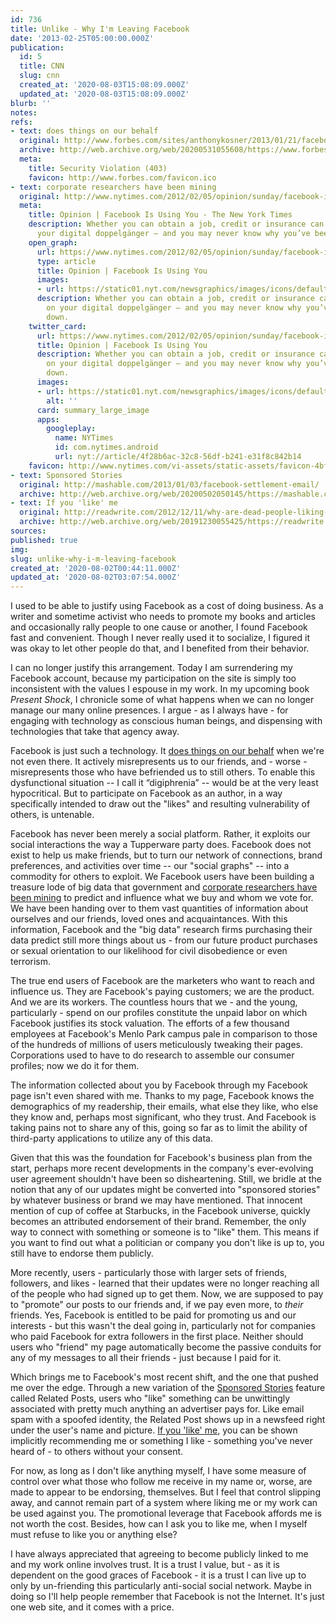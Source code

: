 ```yaml
---
id: 736
title: Unlike - Why I'm Leaving Facebook
date: '2013-02-25T05:00:00.000Z'
publication:
  id: 5
  title: CNN
  slug: cnn
  created_at: '2020-08-03T15:08:09.000Z'
  updated_at: '2020-08-03T15:08:09.000Z'
blurb: ''
notes: 
refs:
- text: does things on our behalf
  original: http://www.forbes.com/sites/anthonykosner/2013/01/21/facebook-is-recycling-your-likes-to-promote-stories-youve-never-seen-to-all-your-friends/
  archive: http://web.archive.org/web/20200531055608/https://www.forbes.com/sites/anthonykosner/2013/01/21/facebook-is-recycling-your-likes-to-promote-stories-youve-never-seen-to-all-your-friends/
  meta:
    title: Security Violation (403)
    favicon: http://www.forbes.com/favicon.ico
- text: corporate researchers have been mining
  original: http://www.nytimes.com/2012/02/05/opinion/sunday/facebook-is-using-you.html?pagewanted=all&_r=1&
  meta:
    title: Opinion | Facebook Is Using You - The New York Times
    description: Whether you can obtain a job, credit or insurance can be based on
      your digital doppelgänger — and you may never know why you’ve been turned down.
    open_graph:
      url: https://www.nytimes.com/2012/02/05/opinion/sunday/facebook-is-using-you.html
      type: article
      title: Opinion | Facebook Is Using You
      images:
      - url: https://static01.nyt.com/newsgraphics/images/icons/defaultPromoCrop.png
      description: Whether you can obtain a job, credit or insurance can be based
        on your digital doppelgänger — and you may never know why you’ve been turned
        down.
    twitter_card:
      url: https://www.nytimes.com/2012/02/05/opinion/sunday/facebook-is-using-you.html
      title: Opinion | Facebook Is Using You
      description: Whether you can obtain a job, credit or insurance can be based
        on your digital doppelgänger — and you may never know why you’ve been turned
        down.
      images:
      - url: https://static01.nyt.com/newsgraphics/images/icons/defaultCrop.png
        alt: ''
      card: summary_large_image
      apps:
        googleplay:
          name: NYTimes
          id: com.nytimes.android
          url: nyt://article/4f28b6ac-32c8-56df-b241-e31f8c842b14
    favicon: http://www.nytimes.com/vi-assets/static-assets/favicon-4bf96cb6a1093748bf5b3c429accb9b4.ico
- text: Sponsored Stories
  original: http://mashable.com/2013/01/03/facebook-settlement-email/
  archive: http://web.archive.org/web/20200502050145/https://mashable.com/2013/01/03/facebook-settlement-email/
- text: If you 'like' me
  original: http://readwrite.com/2012/12/11/why-are-dead-people-liking-stuff-on-facebook
  archive: http://web.archive.org/web/20191230055425/https://readwrite.com/2012/12/11/why-are-dead-people-liking-stuff-on-facebook/
sources: 
published: true
img: 
slug: unlike-why-i-m-leaving-facebook
created_at: '2020-08-02T00:44:11.000Z'
updated_at: '2020-08-02T03:07:54.000Z'
---
```

I used to be able to justify using Facebook as a cost of doing business. As a writer and sometime activist who needs to promote my books and articles and occasionally rally people to one cause or another, I found Facebook fast and convenient. Though I never really used it to socialize, I figured it was okay to let other people do that, and I benefited from their behavior.

I can no longer justify this arrangement. Today I am surrendering my Facebook account, because my participation on the site is simply too inconsistent with the values I espouse in my work. In my upcoming book *Present Shock*, I chronicle some of what happens when we can no longer manage our many online presences. I argue - as I always have - for engaging with technology as conscious human beings, and dispensing with technologies that take that agency away.

Facebook is just such a technology. It [does things on our behalf](http://www.forbes.com/sites/anthonykosner/2013/01/21/facebook-is-recycling-your-likes-to-promote-stories-youve-never-seen-to-all-your-friends/) when we're not even there. It actively misrepresents us to our friends, and - worse - misrepresents those who have befriended us to still others. To enable this dysfunctional situation -- I call it “digiphrenia” -- would be at the very least hypocritical. But to participate on Facebook as an author, in a way specifically intended to draw out the "likes" and resulting vulnerability of others, is untenable.

Facebook has never been merely a social platform. Rather, it exploits our social interactions the way a Tupperware party does. Facebook does not exist to help us make friends, but to turn our network of connections, brand preferences, and activities over time --  our "social graphs" -- into a commodity for others to exploit. We Facebook users have been  building a treasure lode of big data that government and [corporate researchers have been mining](http://www.nytimes.com/2012/02/05/opinion/sunday/facebook-is-using-you.html?pagewanted=all&_r=1&) to predict and influence what we buy and whom we vote for.  We have been handing over to them vast quantities of information about ourselves and our friends, loved ones and acquaintances. With this information, Facebook and the "big data" research firms purchasing their data predict still more things about us - from our future product purchases or sexual orientation to our likelihood for civil disobedience or even terrorism. 

The true end users of Facebook are the marketers who want to reach and influence us. They are Facebook's paying customers; we are the product. And we are its workers. The countless hours that we - and the young, particularly - spend on our profiles constitute the unpaid labor on which Facebook justifies its stock valuation. The efforts of a few thousand employees at Facebook's Menlo Park campus pale in comparison to those of the hundreds of millions of users meticulously tweaking their pages. Corporations used to have to do research to assemble our consumer profiles; now we do it for them.

The information collected about you by Facebook through my Facebook page isn't even shared with me. Thanks to my page, Facebook knows the demographics of my readership, their emails, what else they like, who else they know and, perhaps most significant, who they trust. And Facebook is taking pains not to share any of this, going so far as to limit the ability of third-party applications to utilize any of this data.

Given that this was the foundation for Facebook's business plan from the start, perhaps more recent developments in the company's ever-evolving user agreement shouldn't have been so disheartening. Still, we bridle at the notion that any of our updates might be converted into "sponsored stories" by whatever business or brand we may have mentioned. That innocent mention of cup of coffee at Starbucks, in the Facebook universe, quickly becomes an attributed endorsement of their brand. Remember, the only way to connect with something or someone is to "like" them. This means if you want to find out what a politician or company you don't like is up to, you still have to endorse them publicly.

More recently, users - particularly those with larger sets of friends, followers, and likes - learned that their updates were no longer reaching all of the people who had signed up to get them. Now, we are supposed to pay to "promote" our posts to our friends and, if we pay even more, to *their* friends. Yes, Facebook is entitled to be paid for promoting us and our interests - but this wasn't the deal going in, particularly not for companies who paid Facebook for extra followers in the first place. Neither should users who "friend" my page automatically become the passive conduits for any of my messages to all their friends - just because I paid for it.

Which brings me to Facebook's most recent shift, and the one that pushed me over the edge. Through a new variation of the [Sponsored Stories](http://mashable.com/2013/01/03/facebook-settlement-email/) feature called Related Posts, users who "like" something can be unwittingly associated with pretty much anything an advertiser pays for. Like email spam with a spoofed identity, the Related Post shows up in a newsfeed right under the user's name and picture. [If you 'like' me](http://readwrite.com/2012/12/11/why-are-dead-people-liking-stuff-on-facebook), you can be shown implicitly recommending me or something I like - something you've never heard of - to others without your consent.

For now, as long as I don't like anything myself, I have some measure of control over what those who follow me receive in my name or, worse, are made to appear to be endorsing, themselves. But I feel that control slipping away, and cannot remain part of a system where liking me or my work can be used against you. The promotional leverage that Facebook affords me is not worth the cost. Besides, how can I ask you to like me, when I myself must refuse to like you or anything else?

I have always appreciated that agreeing to become publicly linked to me and my work online involves trust. It is a trust I value, but - as it is dependent on the good graces of Facebook - it is a trust I can live up to only by un-friending this particularly anti-social social network. Maybe in doing so I'll help people remember that Facebook is not the Internet. It's just one web site, and it comes with a price.
